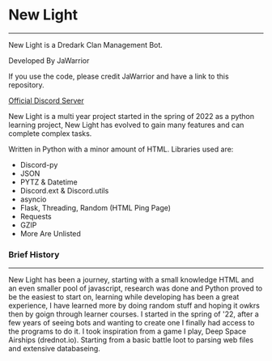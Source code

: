 # New Light 
----------
New Light is a Dredark Clan Management Bot.

Developed By JaWarrior

If you use the code, please credit JaWarrior and have a link to this repository.

[Official Discord Server](https://discord.gg/WGmCS7pJ48)

New Light is a multi year project started in the spring of 2022 as a python learning project, New Light has evolved to gain many features and can complete complex tasks.

Written in Python with a minor amount of HTML. Libraries used are:
- Discord-py
- JSON
- PYTZ & Datetime
- Discord.ext & Discord.utils
- asyncio
- Flask, Threading, Random (HTML Ping Page)
- Requests
- GZIP
- More Are Unlisted

### Brief History
-----
New Light has been a journey, starting with a small knowledge HTML and an even smaller pool of javascript, research was done and Python proved to be the easiest to start on, learning while developing has been a great experience, I have learned more by doing random stuff and hoping it owkrs then by goign through learner courses. I started in the spring of '22, after a few years of seeing bots and wanting to create one I finally had access to the programs to do it. I took inspiration from a game I play, Deep Space Airships (drednot.io). Starting from a basic battle loot to parsing web files and extensive databaseing.

